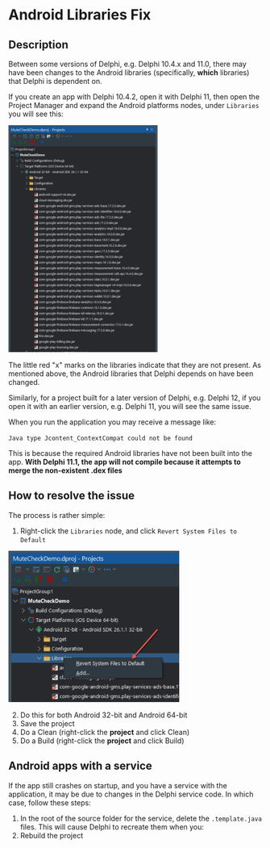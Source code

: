 # Android Libraries Fix

## Description

Between some versions of Delphi, e.g. Delphi 10.4.x and 11.0, there may have been changes to the Android libraries (specifically, **which** libraries) that Delphi is dependent on.

If you create an app with Delphi 10.4.2, open it with Delphi 11, then open the Project Manager and expand the Android platforms nodes, under `Libraries` you will see this:

<img src="../../Screenshots/ProjectManagerAndroidLibrariesOutOfDate.png" alt="logo" height="450">

The little red "x" marks on the libraries indicate that they are not present. As mentioned above, the Android libraries that Delphi depends on have been changed. 

Similarly, for a project built for a later version of Delphi, e.g. Delphi 12, if you open it with an earlier version, e.g. Delphi 11, you will see the same issue.

When you run the application you may receive a message like:

`Java type Jcontent_ContextCompat could not be found`

This is because the required Android libraries have not been built into the app. **With Delphi 11.1, the app will not compile because it attempts to merge the non-existent .dex files**

## How to resolve the issue

The process is rather simple:

1. Right-click the `Libraries` node, and click `Revert System Files to Default`
   
<img src="../../Screenshots/ProjectManagerAndroidLibrariesRevert.png" alt="logo" height="300">

2. Do this for both Android 32-bit and Android 64-bit
3. Save the project
4. Do a Clean (right-click the **project** and click Clean)
5. Do a Build (right-click the **project** and click Build)

## Android apps with a service

If the app still crashes on startup, and you have a service with the application, it may be due to changes in the Delphi service code. In which case, follow these steps:

1. In the root of the source folder for the service, delete the `.template.java` files. This will cause Delphi to recreate them when you:
2. Rebuild the project


